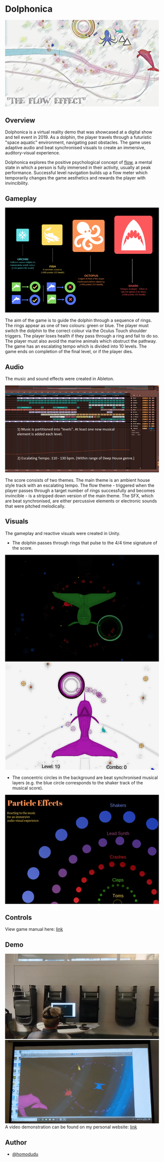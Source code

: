 # Dolphonica

![alt text](https://github.com/homodudu/Dolphonica/blob/master/IMAGES/COVER.png)

## Overview
Dolphonica is a virtual reality demo that was showcased at a digital show and tell event in 2019. As a dolphin, the player travels through a futuristic "space aquatic" environment, navigating past obstacles. The game uses adaptive audio and beat synchronised visuals to create an immersive, auditory-visual experience. 

Dolphonica explores the positive psychological concept of [flow](https://www.psychologytoday.com/us/basics/flow), a mental state in which a person is fully immersed in their activity, usually at peak performance. Successful level navigation builds up a flow meter which temporarily changes the game aesthetics and rewards the player with invincibility.

## Gameplay
![alt text](https://github.com/homodudu/Dolphonica/blob/master/IMAGES/GPLAY.png)

The aim of the game is to guide the dolphin through a sequence of rings. The rings appear as one of two colours: green or blue. The player must switch the dolphin to the correct colour via the Oculus Touch shoulder triggers. The player loses health if they pass through a ring and fail to do so. The player must also avoid the marine animals which obstruct the pathway. The game has an escalating tempo which is divided into 10 levels. The game ends on completion of the final level, or if the player dies.

## Audio
The music and sound effects were created in Ableton. 

![alt text](https://github.com/homodudu/Dolphonica/blob/master/IMAGES/AUDIO.png)

The score consists of two themes. The main theme is an ambient house style track with an escalating tempo. The flow theme - triggered when the player passes through a target number of rings successfully and becomes invincible - is a stripped down version of the main theme. The SFX, which are beat synchronised, are either percussive elements or electronic sounds that were pitched melodically. 

## Visuals
The gameplay and reactive visuals were created in Unity. 

- The dolphin passes through rings that pulse to the 4/4 time signature of the score. 

![alt text](https://github.com/homodudu/Dolphonica/blob/master/IMAGES/SC_1.png)
![alt text](https://github.com/homodudu/Dolphonica/blob/master/IMAGES/SC_2.png)

- The concentric circles in the background are beat synchronised musical layers (e.g. the blue circle corresponds to the shaker track of the musical score).  

![alt text](https://github.com/homodudu/Dolphonica/blob/master/IMAGES/PART_FX.png)

## Controls 
View game manual here: [link](https://github.com/homodudu/Dolphonica/blob/master/RESOURCES/Delphonica%20Game%20Manual.pdf)

## Demo
![alt text](https://github.com/homodudu/Dolphonica/blob/master/IMAGES/DEMO_1.png)
![alt text](https://github.com/homodudu/Dolphonica/blob/master/IMAGES/DEMO_2.png)
A video demonstration can be found on my personal website: [link](https://www.homodudu.com/)

## Author
- [@homodudu](https://github.com/homodudu)
